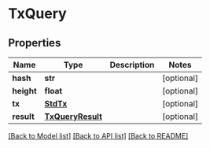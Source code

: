 # TxQuery

## Properties
Name | Type | Description | Notes
------------ | ------------- | ------------- | -------------
**hash** | **str** |  | [optional] 
**height** | **float** |  | [optional] 
**tx** | [**StdTx**](StdTx.md) |  | [optional] 
**result** | [**TxQueryResult**](TxQueryResult.md) |  | [optional] 

[[Back to Model list]](../README.md#documentation-for-models) [[Back to API list]](../README.md#documentation-for-api-endpoints) [[Back to README]](../README.md)


